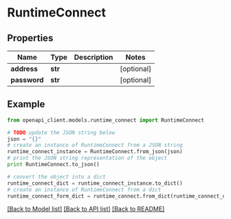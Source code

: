 # RuntimeConnect


## Properties
Name | Type | Description | Notes
------------ | ------------- | ------------- | -------------
**address** | **str** |  | [optional] 
**password** | **str** |  | [optional] 

## Example

```python
from openapi_client.models.runtime_connect import RuntimeConnect

# TODO update the JSON string below
json = "{}"
# create an instance of RuntimeConnect from a JSON string
runtime_connect_instance = RuntimeConnect.from_json(json)
# print the JSON string representation of the object
print RuntimeConnect.to_json()

# convert the object into a dict
runtime_connect_dict = runtime_connect_instance.to_dict()
# create an instance of RuntimeConnect from a dict
runtime_connect_form_dict = runtime_connect.from_dict(runtime_connect_dict)
```
[[Back to Model list]](../README.md#documentation-for-models) [[Back to API list]](../README.md#documentation-for-api-endpoints) [[Back to README]](../README.md)


